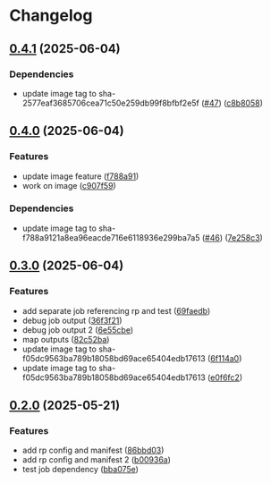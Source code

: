 # Changelog

## [0.4.1](https://github.com/jneuff/test-actions/compare/image@v0.4.0...image@v0.4.1) (2025-06-04)


### Dependencies

* update image tag to sha-2577eaf3685706cea71c50e259db99f8bfbf2e5f ([#47](https://github.com/jneuff/test-actions/issues/47)) ([c8b8058](https://github.com/jneuff/test-actions/commit/c8b8058c93ab63ba7ef070d10b4f64d5548d9857))

## [0.4.0](https://github.com/jneuff/test-actions/compare/image@v0.3.0...image@v0.4.0) (2025-06-04)


### Features

* update image feature ([f788a91](https://github.com/jneuff/test-actions/commit/f788a9121a8ea96eacde716e6118936e299ba7a5))
* work on image ([c907f59](https://github.com/jneuff/test-actions/commit/c907f597ab8628888ad277b8a7b74c4feab8b2c2))


### Dependencies

* update image tag to sha-f788a9121a8ea96eacde716e6118936e299ba7a5 ([#46](https://github.com/jneuff/test-actions/issues/46)) ([7e258c3](https://github.com/jneuff/test-actions/commit/7e258c385a90fdfc2cc57dd01fe3c97318c18347))

## [0.3.0](https://github.com/jneuff/test-actions/compare/image@v0.2.0...image@v0.3.0) (2025-06-04)


### Features

* add separate job referencing rp and test ([69faedb](https://github.com/jneuff/test-actions/commit/69faedb11cde786ca759b404c79cf22da6dc2e95))
* debug job output ([36f3f21](https://github.com/jneuff/test-actions/commit/36f3f21000f448552d08c581bbe2f0bd0e083a1d))
* debug job output 2 ([6e55cbe](https://github.com/jneuff/test-actions/commit/6e55cbec00979678247b474c4d7f553e1fb0bdc4))
* map outputs ([82c52ba](https://github.com/jneuff/test-actions/commit/82c52ba45d2b60756bf7fa25be57b13b650d2e91))
* update image tag to sha-f05dc9563ba789b18058bd69ace65404edb17613 ([6f114a0](https://github.com/jneuff/test-actions/commit/6f114a0f22b214add4e038b259827209f126cf15))
* update image tag to sha-f05dc9563ba789b18058bd69ace65404edb17613 ([e0f6fc2](https://github.com/jneuff/test-actions/commit/e0f6fc212271db9ebce77afbb046b831e3897f0d))

## [0.2.0](https://github.com/jneuff/test-actions/compare/image@v0.1.0...image@v0.2.0) (2025-05-21)


### Features

* add rp config and manifest ([86bbd03](https://github.com/jneuff/test-actions/commit/86bbd0387e732709824fcdb90602101c1d3958aa))
* add rp config and manifest 2 ([b00936a](https://github.com/jneuff/test-actions/commit/b00936acbd449c153ebde77639280816a9cb4e36))
* test job dependency ([bba075e](https://github.com/jneuff/test-actions/commit/bba075e572a54175d2b383b7c2fc84e2afba9010))

